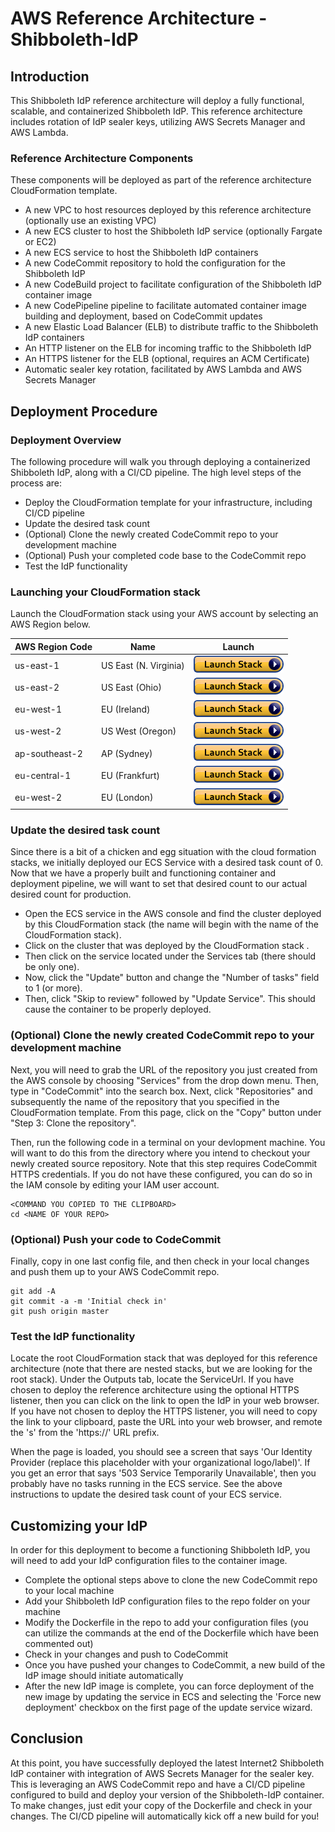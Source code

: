 # AWS Reference Architecture - Shibboleth-IdP

## Introduction

This Shibboleth IdP reference architecture will deploy a fully functional, scalable, and containerized Shibboleth IdP.  This reference architecture includes rotation of IdP sealer keys, utilizing AWS Secrets Manager and AWS Lambda.

### Reference Architecture Components
These components will be deployed as part of the reference architecture CloudFormation template.

* A new VPC to host resources deployed by this reference architecture (optionally use an existing VPC)
* A new ECS cluster to host the Shibboleth IdP service (optionally Fargate or EC2)
* A new ECS service to host the Shibboleth IdP containers
* A new CodeCommit repository to hold the configuration for the Shibboleth IdP
* A new CodeBuild project to facilitate configuration of the Shibboleth IdP container image
* A new CodePipeline pipeline to facilitate automated container image building and deployment, based on CodeCommit updates
* A new Elastic Load Balancer (ELB) to distribute traffic to the Shibboleth IdP containers
* An HTTP listener on the ELB for incoming traffic to the Shibboleth IdP
* An HTTPS listener for the ELB (optional, requires an ACM Certificate)
* Automatic sealer key rotation, facilitated by AWS Lambda and AWS Secrets Manager

## Deployment Procedure

### Deployment Overview
The following procedure will walk you through deploying a containerized Shibboleth IdP, along with a CI/CD pipeline.  The high level steps of the process are:
* Deploy the CloudFormation template for your infrastructure, including CI/CD pipeline
* Update the desired task count
* (Optional) Clone the newly created CodeCommit repo to your development machine
* (Optional) Push your completed code base to the CodeCommit repo
* Test the IdP functionality

### Launching your CloudFormation stack

Launch the CloudFormation stack using your AWS account by selecting an AWS Region below.

| AWS Region Code | Name | Launch |
| --- | --- | --- 
| us-east-1 |US East (N. Virginia)| [![cloudformation-launch-stack](images/cloudformation-launch-stack.png)](https://console.aws.amazon.com/cloudformation/home?region=us-east-1#/stacks/new?stackName=ShibIDP&templateURL=https://aws-refarch-shibboleth-us-east-1.s3.amazonaws.com/aws-shibboleth-idp-withvpc.yaml) |
| us-east-2 |US East (Ohio)| [![cloudformation-launch-stack](images/cloudformation-launch-stack.png)](https://console.aws.amazon.com/cloudformation/home?region=us-east-2#/stacks/new?stackName=ShibIDP&templateURL=https://aws-refarch-shibboleth-us-east-2.s3.amazonaws.com/aws-shibboleth-idp-withvpc.yaml) |
| eu-west-1 |EU (Ireland)| [![cloudformation-launch-stack](images/cloudformation-launch-stack.png)](https://console.aws.amazon.com/cloudformation/home?region=eu-west-1#/stacks/new?stackName=ShibIDP&templateURL=https://aws-refarch-shibboleth-us-west-1.s3.amazonaws.com/aws-shibboleth-idp-withvpc.yaml) |
| us-west-2 |US West (Oregon)| [![cloudformation-launch-stack](images/cloudformation-launch-stack.png)](https://console.aws.amazon.com/cloudformation/home?region=us-west-2#/stacks/new?stackName=ShibIDP&templateURL=https://aws-refarch-shibboleth-us-west-2.s3.amazonaws.com/aws-shibboleth-idp-withvpc.yaml) |
| ap-southeast-2 |AP (Sydney)| [![cloudformation-launch-stack](images/cloudformation-launch-stack.png)](https://console.aws.amazon.com/cloudformation/home?region=ap-southeast-2#/stacks/new?stackName=ShibIDP&templateURL=https://aws-refarch-shibboleth-ap-southeast-2.s3.amazonaws.com/aws-shibboleth-idp-withvpc.yaml) |
| eu-central-1 |EU (Frankfurt)| [![cloudformation-launch-stack](images/cloudformation-launch-stack.png)](https://console.aws.amazon.com/cloudformation/home?region=eu-central-1#/stacks/new?stackName=ShibIDP&templateURL=https://aws-refarch-shibboleth-eu-central-1.s3.amazonaws.com/aws-shibboleth-idp-withvpc.yaml) |
| eu-west-2 |EU (London)| [![cloudformation-launch-stack](images/cloudformation-launch-stack.png)](https://console.aws.amazon.com/cloudformation/home?region=eu-west-2#/stacks/new?stackName=ShibIDP&templateURL=https://aws-refarch-shibboleth-eu-west-2.s3.amazonaws.com/aws-shibboleth-idp-withvpc.yaml) |



### Update the desired task count

Since there is a bit of a chicken and egg situation with the cloud formation stacks, we initially deployed our ECS Service with a desired task count of 0.  Now that we have a properly built and functioning container and deployment pipeline, we will want to set that desired count to our actual desired count for production.

* Open the ECS service in the AWS console and find the cluster deployed by this CloudFormation stack (the name will begin with the name of the CloudFormation stack).
* Click on the cluster that was deployed by the CloudFormation stack .
* Then click on the service located under the Services tab (there should be only one).
* Now, click the "Update" button and change the "Number of tasks" field to 1 (or more).
* Then, click "Skip to review" followed by "Update Service".  This should cause the container to be properly deployed.


### (Optional) Clone the newly created CodeCommit repo to your development machine

Next, you will need to grab the URL of the repository you just created from the AWS console by choosing "Services" from the drop down menu.  Then, type in "CodeCommit" into the search box.  Next, click "Repositories" and subsequently the name of the repository that you specified in the CloudFormation template.  From this page, click on the "Copy" button under "Step 3: Clone the repository".

Then, run the following code in a terminal on your devlopment machine.  You will want to do this from the directory where you intend to checkout your newly created source repository.  Note that this step requires CodeCommit HTTPS credentials.  If you do not have these configured, you can do so in the IAM console by editing your IAM user account.

~~~~
<COMMAND YOU COPIED TO THE CLIPBOARD>
cd <NAME OF YOUR REPO>
~~~~

### (Optional) Push your code to CodeCommit

Finally, copy in one last config file, and then check in your local changes and push them up to your AWS CodeCommit repo.

~~~~
git add -A
git commit -a -m 'Initial check in'
git push origin master
~~~~

### Test the IdP functionality

Locate the root CloudFormation stack that was deployed for this reference architecture (note that there are nested stacks, but we are looking for the root stack).  Under the Outputs tab, locate the ServiceUrl.  If you have chosen to deploy the reference architecture using the optional HTTPS listener, then you can click on the link to open the IdP in your web browser.  If you have not chosen to deploy the HTTPS listener, you will need to copy the link to your clipboard, paste the URL into your web browser, and remote the 's' from the 'https://' URL prefix.

When the page is loaded, you should see a screen that says 'Our Identity Provider (replace this placeholder with your organizational logo/label)'.  If you get an error that says '503 Service Temporarily Unavailable', then you probably have no tasks running in the ECS service.  See the above instructions to update the desired task count of your ECS service.

## Customizing your IdP

In order for this deployment to become a functioning Shibboleth IdP, you will need to add your IdP configuration files to the container image.

* Complete the optional steps above to clone the new CodeCommit repo to your local machine
* Add your Shibboleth IdP configuration files to the repo folder on your machine
* Modify the Dockerfile in the repo to add your configuration files (you can utilize the commands at the end of the Dockerfile which have been commented out)
* Check in your changes and push to CodeCommit
* Once you have pushed your changes to CodeCommit, a new build of the IdP image should initiate automatically
* After the new IdP image is complete, you can force deployment of the new image by updating the service in ECS and selecting the 'Force new deployment' checkbox on the first page of the update service wizard.

## Conclusion

At this point, you have successfully deployed the latest Internet2 Shibboleth IdP container with integration of AWS Secrets Manager for the sealer key.  This is leveraging an AWS CodeCommit repo and have a CI/CD pipeline configured to build and deploy your version of the Shibboleth-IdP container.  To make changes, just edit your copy of the Dockerfile and check in your changes.  The CI/CD pipeline will automatically kick off a new build for you!
